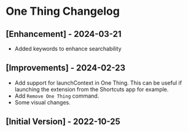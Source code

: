 # One Thing Changelog

## [Enhancement] - 2024-03-21

- Added keywords to enhance searchability

## [Improvements] - 2024-02-23

- Add support for launchContext in One Thing. This can be useful if launching the extension from the Shortcuts app for example.
- Add `Remove One Thing` command.
- Some visual changes.

## [Initial Version] - 2022-10-25
